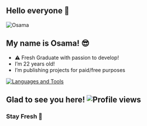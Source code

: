 <link rel="stylesheet" href="https://cdn.jsdelivr.net/gh/devicons/devicon@v2.14.0/devicon.min.css">

## Hello everyone 👋

![Osama](https://pa1.aminoapps.com/6871/a39cb5cfbc76461df0f66fbec4cb7864f181ca56r1-296-166_00.gif)


## My name is Osama! 😎

- ⚠️ Fresh Graduate with passion to develop!
-  I’m 22 years old!
-  I’m publishing projects for paid/free purposes

[![Languages and Tools](https://skillicons.dev/icons?i=androidstudio,bash,docker,git,github,heroku,redis,mongodb,java,py,ts,js,fastapi&perline=10)](https://xditya.me)

## Glad to see you here! ![Profile views](https://komarev.com/ghpvc/?username=Oso00Luffy&label=Profile%20views&style=for-the-badge)

### Stay Fresh 👾
